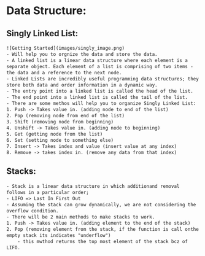 # Data Structure: 

 ## Singly Linked List:
    ![Getting Started](images/singly_image.png)
    - Will help you to orgnize the data and store the data. 
    - A linked list is a linear data structure where each element is a separate object. Each element of a list is comprising of two items - the data and a reference to the next node. 
    - Linked Lists are incredibly useful programming data structures; they store both data and order information in a dynamic way. 
    - The entry point into a linked list is called the head of the list.
    - The end point into a linked list is called the tail of the list. 
    - There are some methos will help you to organize Singly Linked List:
    1. Push -> Takes value in. (adding node to end of the list)
    2. Pop (removing node from end of the list)
    3. Shift (removing node from beginning)
    4. Unshift -> Takes value in. (adding node to beginning)
    5. Get (getting node from the list)
    6. Set (setting node to something else)
    7. Insert -> Takes index and value (insert value at any index)
    8. Remove -> takes index in. (remove any data from that index)

## Stacks: 

 

    - Stack is a linear data structure in which additionand removal follows in a particular order;
    - LIFO => Last In First Out
    - Assuming the stack can grow dynamically, we are not considering the overflow condition. 
    - There will be 2 main methods to make stacks to work. 
    1. Push -> Takes value in. (adding element to the end of the stack)
    2. Pop (removing element from the stack, if the function is call onthe empty stack its indicates "underflow")
        - this mwthod returns the top most element of the stack bcz of LIFO.
    

